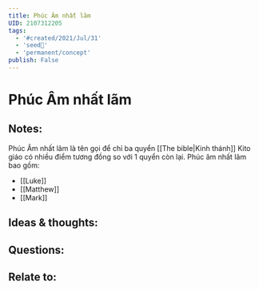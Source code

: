 ```yaml
---
title: Phúc Âm nhất lãm
UID: 2107312205
tags:
  - '#created/2021/Jul/31'
  - 'seed🥜'
  - 'permanent/concept'
publish: False
---
```

# Phúc Âm nhất lãm

## Notes:
Phúc Âm nhất lãm là tên gọi để chỉ ba quyển [[The bible|Kinh thánh]] Kito giáo có nhiều điểm tương đồng so với 1 quyển còn lại. Phúc âm nhất lãm bao gồm:
- [[Luke]]
- [[Matthew]]
- [[Mark]]

## Ideas & thoughts:

## Questions:

## Relate to:

